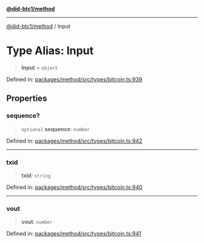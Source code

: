 [**@did-btc1/method**](../README.md)

***

[@did-btc1/method](../globals.md) / Input

# Type Alias: Input

> **Input** = `object`

Defined in: [packages/method/src/types/bitcoin.ts:939](https://github.com/dcdpr/did-btc1-js/blob/4ab6f9915d95beed9bc633644c9db1539395f512/packages/method/src/types/bitcoin.ts#L939)

## Properties

### sequence?

> `optional` **sequence**: `number`

Defined in: [packages/method/src/types/bitcoin.ts:942](https://github.com/dcdpr/did-btc1-js/blob/4ab6f9915d95beed9bc633644c9db1539395f512/packages/method/src/types/bitcoin.ts#L942)

***

### txid

> **txid**: `string`

Defined in: [packages/method/src/types/bitcoin.ts:940](https://github.com/dcdpr/did-btc1-js/blob/4ab6f9915d95beed9bc633644c9db1539395f512/packages/method/src/types/bitcoin.ts#L940)

***

### vout

> **vout**: `number`

Defined in: [packages/method/src/types/bitcoin.ts:941](https://github.com/dcdpr/did-btc1-js/blob/4ab6f9915d95beed9bc633644c9db1539395f512/packages/method/src/types/bitcoin.ts#L941)
